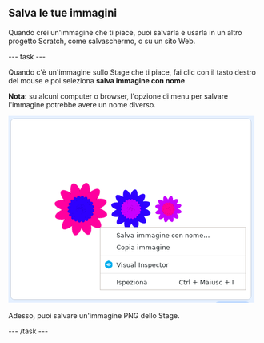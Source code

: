 ## Salva le tue immagini

Quando crei un'immagine che ti piace, puoi salvarla e usarla in un altro progetto Scratch, come salvaschermo, o su un sito Web.

--- task ---

Quando c'è un'immagine sullo Stage che ti piace, fai clic con il tasto destro del mouse e poi seleziona **salva immagine con nome**

**Nota:** su alcuni computer o browser, l'opzione di menu per salvare l'immagine potrebbe avere un nome diverso.

![schermata](images/flower-save-stage.png)

Adesso, puoi salvare un'immagine PNG dello Stage.

--- /task ---
